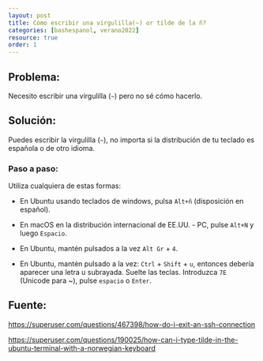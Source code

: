 ```yaml
---
layout: post
title: Cómo escribir una virgulilla(~) or tilde de la ñ?
categories: [bashespanol, verano2022]
resource: true
order: 1
---
```


## Problema: 

Necesito escribir una virgulilla (`~`) pero no sé cómo hacerlo. 

## Solución:
Puedes escribir la virgulilla (`~`), no importa si la distribución de tu teclado es española o de otro idioma.

### Paso a paso:

Utiliza cualquiera de estas formas:

- En Ubuntu usando teclados de windows, pulsa `Alt+ñ` (disposición en español).

- En macOS en la distribución internacional de EE.UU. - PC, pulse `Alt+N` y luego `Espacio`.

- En Ubuntu, mantén pulsados a la vez `Alt Gr` + `4`.

- En Ubuntu, mantén pulsado a la vez: `Ctrl` + `Shift` + `u`, entonces debería aparecer una letra u subrayada.  Suelte las teclas. Introduzca `7E` (Unicode para ~), pulse `espacio` o `Enter`.

## Fuente:

<https://superuser.com/questions/467398/how-do-i-exit-an-ssh-connection>

<https://superuser.com/questions/190025/how-can-i-type-tilde-in-the-ubuntu-terminal-with-a-norwegian-keyboard>
